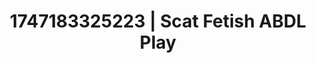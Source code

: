 ---
categories:
- BDSM whisper
- Dirty whispers
- Mirror play
- Sensual choreography
- Modesty
image: /assets/images/1747183325223.webp
layout: post
seo:
  description: Featured content with artistic ABDL Play, Scat Fetish. HD images available.
  keywords: ABDL Play, Scat Fetish
  og_image: /assets/images/1747183325223.webp
  schema_type: VisualArtwork
tags:
- ABDL Play
- Scat Fetish
- '#1747183325223'
title: 1747183325223 | Scat Fetish ABDL Play
---